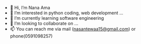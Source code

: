 - 👋 Hi, I’m Nana Ama
- 👀 I’m interested in python coding, web development ...
- 🌱 I’m currently learning software engineering
- 💞️ I’m looking to collaborate on ...
- 📫 You can reach me via mail (nasantewaa15@gmail.com) or phone(0591098257)

<!---
nanaama100/nanaama100 is a ✨ special ✨ repository because its `README.md` (this file) appears on your GitHub profile.
You can click the Preview link to take a look at your changes.
--->
